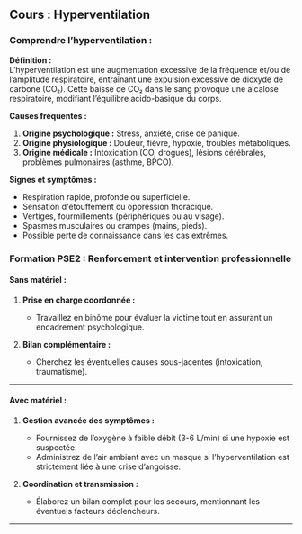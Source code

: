 ## **Cours : Hyperventilation**

### **Comprendre l’hyperventilation :**

**Définition :**  
L’hyperventilation est une augmentation excessive de la fréquence et/ou de l’amplitude respiratoire, entraînant une expulsion excessive de dioxyde de carbone (CO₂). Cette baisse de CO₂ dans le sang provoque une alcalose respiratoire, modifiant l’équilibre acido-basique du corps.

**Causes fréquentes :**

1. **Origine psychologique :** Stress, anxiété, crise de panique.
2. **Origine physiologique :** Douleur, fièvre, hypoxie, troubles métaboliques.
3. **Origine médicale :** Intoxication (CO, drogues), lésions cérébrales, problèmes pulmonaires (asthme, BPCO).

**Signes et symptômes :**

- Respiration rapide, profonde ou superficielle.
- Sensation d'étouffement ou oppression thoracique.
- Vertiges, fourmillements (périphériques ou au visage).
- Spasmes musculaires ou crampes (mains, pieds).
- Possible perte de connaissance dans les cas extrêmes.

### **Formation PSE2 : Renforcement et intervention professionnelle**

#### **Sans matériel :**

1. **Prise en charge coordonnée :**
    
    - Travaillez en binôme pour évaluer la victime tout en assurant un encadrement psychologique.
2. **Bilan complémentaire :**
    
    - Cherchez les éventuelles causes sous-jacentes (intoxication, traumatisme).

---

#### **Avec matériel :**

1. **Gestion avancée des symptômes :**
    
    - Fournissez de l’oxygène à faible débit (3-6 L/min) si une hypoxie est suspectée.
    - Administrez de l’air ambiant avec un masque si l’hyperventilation est strictement liée à une crise d’angoisse.
2. **Coordination et transmission :**
    
    - Élaborez un bilan complet pour les secours, mentionnant les éventuels facteurs déclencheurs.

---